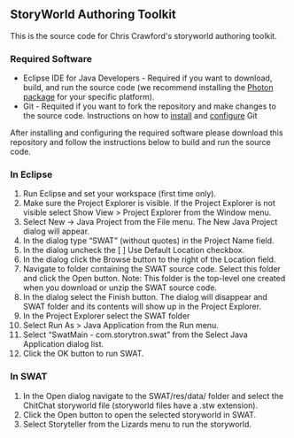 ## StoryWorld Authoring Toolkit

This is the source code for Chris Crawford's storyworld authoring toolkit. 

### Required Software

- Eclipse IDE for Java Developers - Required if you want to download, build, and run the source code (we recommend installing the [Photon package](https://www.eclipse.org/downloads/eclipse-packages/) for your specific platform).
- Git - Requited if you want to fork the repository and make changes to the source code. Instructions on how to [install](https://git-scm.com/book/en/v2/Getting-Started-Installing-Git) and [configure](https://git-scm.com/book/en/v2/Getting-Started-First-Time-Git-Setup) Git

After installing and configuring the required software please download this repository and follow the instructions below to build and run the source code.


### In Eclipse

1. Run Eclipse and set your workspace (first time only).
2. Make sure the Project Explorer is visible. If the Project Explorer is not visible select Show View > Project Explorer from the Window menu.
3. Select New -> Java Project from the File menu. The New Java Project dialog will appear.
4. In the dialog type “SWAT” (without quotes) in the Project Name field.
5. In the dialog uncheck the [  ] Use Default Location checkbox.
6. In the dialog click the Browse button to the right of the Location field.
7. Navigate to folder containing the SWAT source code. Select this folder and click the Open button. Note: This folder is the top-level one created when you download or unzip the SWAT source code.
8. In the dialog select the Finish button. The dialog will disappear and SWAT folder and its contents will show up in the Project Explorer. 
9. In the Project Explorer select the SWAT folder
10. Select Run As > Java Application from the Run menu.
11. Select “SwatMain - com.storytron.swat” from the Select Java Application dialog list.
12. Click the OK button to run SWAT.

### In SWAT

1. In the Open dialog navigate to the SWAT/res/data/ folder and select the ChitChat storyworld file (storyworld files have a .stw extension).
2. Click the Open button to open the selected storyworld in SWAT.
3. Select Storyteller from the Lizards menu to run the storyworld.
